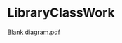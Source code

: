 # LibraryClassWork
[Blank diagram.pdf](https://github.com/PCPetkov18/LibraryClassWork/files/11076185/Blank.diagram.pdf)
